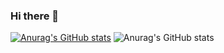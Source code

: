 ### Hi there 👋

<!--
**vanh01/vanh01** is a ✨ _special_ ✨ repository because its `README.md` (this file) appears on your GitHub profile.

Here are some ideas to get you started:

- 🔭 I’m currently working on ...
- 🌱 I’m currently learning ...
- 👯 I’m looking to collaborate on ...
- 🤔 I’m looking for help with ...
- 💬 Ask me about ...
- 📫 How to reach me: ...
- 😄 Pronouns: ...
- ⚡ Fun fact: ...
-->
[![Anurag's GitHub stats](https://github-readme-stats.vercel.app/api?username=vanh01)](https://github.com/anuraghazra/github-readme-stats)
![Anurag's GitHub stats](https://github-readme-stats.vercel.app/api?username=vanh01&show_icons=true&theme=radical)
